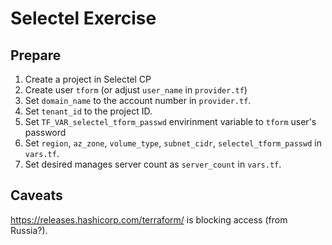 # Selectel Exercise

## Prepare

1. Create a project in Selectel CP
1. Create user `tform` (or adjust `user_name` in `provider.tf`)
1. Set `domain_name` to the account number in `provider.tf`.
1. Set `tenant_id` to the project ID.
1. Set `TF_VAR_selectel_tform_passwd` envirinment variable to `tform` user's
   password
1. Set `region`, `az_zone`, `volume_type`, `subnet_cidr`, `selectel_tform_passwd`
   in `vars.tf`.
1. Set desired manages server count as `server_count` in `vars.tf`.

## Caveats

https://releases.hashicorp.com/terraform/ is blocking access (from Russia?).
